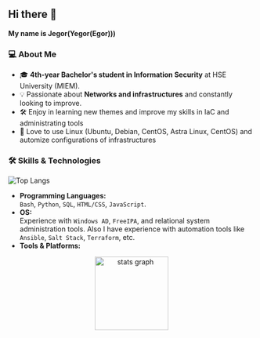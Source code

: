 ## Hi there 👋


**My name is Jegor(Yegor(Egor)))**
### 💻 About Me
- 🎓 **4th-year Bachelor's student in Information Security** at HSE University (MIEM).
- 💡 Passionate about **Networks and infrastructures** and constantly looking to improve.
- 🛠️ Enjoy in learning new themes and improve my skills in IaC and administrating tools
- 🔭 Love to use Linux (Ubuntu, Debian, CentOS, Astra Linux, CentOS) and automize configurations of infrastructures
  
### 🛠️ Skills & Technologies
![Top Langs](https://github-readme-stats.vercel.app/api/top-langs/?username=JegorCo&layout=compact&langs_count=10)
- **Programming Languages:**  
  `Bash`, `Python`, `SQL`, `HTML/CSS`, `JavaScript`.
- **OS:**  
  Experience with `Windows AD`, `FreeIPA`, and relational system administration tools. Also I have experience with automation tools like `Ansible`, `Salt Stack`, `Terraform`, etc.
- **Tools & Platforms:**  
<div align="center">
   <img src="https://skillicons.dev/icons?i=python,bash,ubuntu,debian,js,docker,vscode,ansible,terraform" height="150" alt="stats graph"  />
</div>
  

<!--
Here are some ideas to get you started:

- 🔭 I’m currently working on ...
- 🌱 I’m currently learning ...
- 👯 I’m looking to collaborate on ...
- 🤔 I’m looking for help with ...
- 💬 Ask me about ...
- 📫 How to reach me: ...
- 😄 Pronouns: ...
- ⚡ Fun fact: ...
-->
